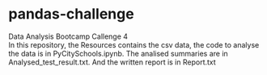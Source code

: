 # pandas-challenge
Data Analysis Bootcamp Callenge 4   
In this repository, the Resources contains the csv data, 
the code to analyse the data is in PyCitySchools.ipynb. 
The analised summaries are in Analysed_test_result.txt. 
And the written report is in Report.txt
